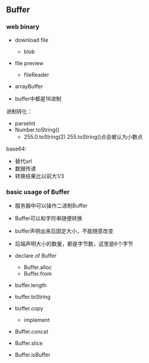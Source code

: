 ## Buffer

### web binary

* download file
  * blob
* file preview
  * fileReader
* arrayBuffer


* buffer中都是16进制

进制转化：

* parseInt
* Number.toString()
  * 255.0.toString(2) 255.toString()点会被认为小数点

base64:

* 替代url
* 数据传递
* 转换结果比以前大1/3

### basic usage of Buffer

* 服务器中可以操作二进制Buffer
* Buffer可以和字符串随便转换
* buffer声明出来后固定大小，不能随意改变
* 后端声明大小的数量，都是字节数，这里是6个字节

* declare of Buffer
  * Buffer.alloc
  * Buffer.from
* buffer.length
* buffer.toString
* buffer.copy
  * implement
* Buffer.concat
* Buffer.slice
* Buffer.isBuffer